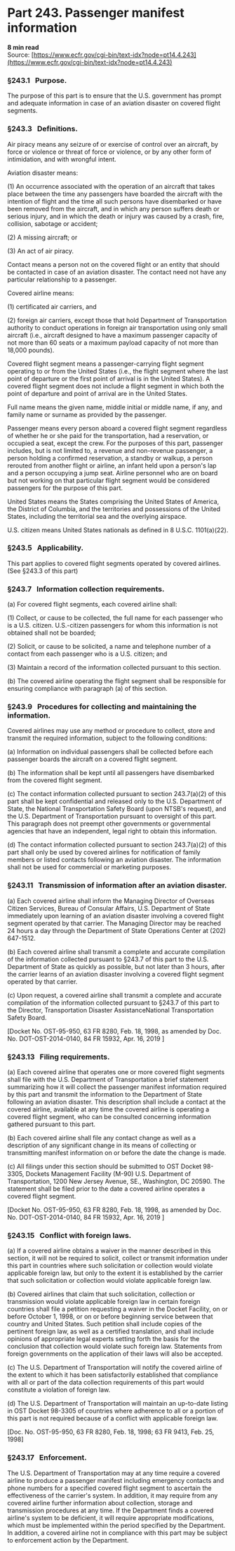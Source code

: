 # Part 243. Passenger manifest information
**8 min read**  
Source: [https://www.ecfr.gov/cgi-bin/text-idx?node=pt14.4.243](https://www.ecfr.gov/cgi-bin/text-idx?node=pt14.4.243)

### §243.1   Purpose.

The purpose of this part is to ensure that the U.S. government has prompt and adequate information in case of an aviation disaster on covered flight segments.

### §243.3   Definitions.

Air piracy means any seizure of or exercise of control over an aircraft, by force or violence or threat of force or violence, or by any other form of intimidation, and with wrongful intent.

Aviation disaster means:

(1) An occurrence associated with the operation of an aircraft that takes place between the time any passengers have boarded the aircraft with the intention of flight and the time all such persons have disembarked or have been removed from the aircraft, and in which any person suffers death or serious injury, and in which the death or injury was caused by a crash, fire, collision, sabotage or accident;

(2) A missing aircraft; or

(3) An act of air piracy.

Contact means a person not on the covered flight or an entity that should be contacted in case of an aviation disaster. The contact need not have any particular relationship to a passenger.

Covered airline means:

(1) certificated air carriers, and

(2) foreign air carriers, except those that hold Department of Transportation authority to conduct operations in foreign air transportation using only small aircraft (i.e., aircraft designed to have a maximum passenger capacity of not more than 60 seats or a maximum payload capacity of not more than 18,000 pounds).

Covered flight segment means a passenger-carrying flight segment operating to or from the United States (i.e., the flight segment where the last point of departure or the first point of arrival is in the United States). A covered flight segment does not include a flight segment in which both the point of departure and point of arrival are in the United States.

Full name means the given name, middle initial or middle name, if any, and family name or surname as provided by the passenger.

Passenger means every person aboard a covered flight segment regardless of whether he or she paid for the transportation, had a reservation, or occupied a seat, except the crew. For the purposes of this part, passenger includes, but is not limited to, a revenue and non-revenue passenger, a person holding a confirmed reservation, a standby or walkup, a person rerouted from another flight or airline, an infant held upon a person's lap and a person occupying a jump seat. Airline personnel who are on board but not working on that particular flight segment would be considered passengers for the purpose of this part.

United States means the States comprising the United States of America, the District of Columbia, and the territories and possessions of the United States, including the territorial sea and the overlying airspace.

U.S. citizen means United States nationals as defined in 8 U.S.C. 1101(a)(22).

### §243.5   Applicability.

This part applies to covered flight segments operated by covered airlines. (See §243.3 of this part)

### §243.7   Information collection requirements.

(a) For covered flight segments, each covered airline shall:

(1) Collect, or cause to be collected, the full name for each passenger who is a U.S. citizen. U.S.-citizen passengers for whom this information is not obtained shall not be boarded;

(2) Solicit, or cause to be solicited, a name and telephone number of a contact from each passenger who is a U.S. citizen; and

(3) Maintain a record of the information collected pursuant to this section.

(b) The covered airline operating the flight segment shall be responsible for ensuring compliance with paragraph (a) of this section.

### §243.9   Procedures for collecting and maintaining the information.

Covered airlines may use any method or procedure to collect, store and transmit the required information, subject to the following conditions:

(a) Information on individual passengers shall be collected before each passenger boards the aircraft on a covered flight segment.

(b) The information shall be kept until all passengers have disembarked from the covered flight segment.

(c) The contact information collected pursuant to section 243.7(a)(2) of this part shall be kept confidential and released only to the U.S. Department of State, the National Transportation Safety Board (upon NTSB's request), and the U.S. Department of Transportation pursuant to oversight of this part. This paragraph does not preempt other governments or governmental agencies that have an independent, legal right to obtain this information.

(d) The contact information collected pursuant to section 243.7(a)(2) of this part shall only be used by covered airlines for notification of family members or listed contacts following an aviation disaster. The information shall not be used for commercial or marketing purposes.

### §243.11   Transmission of information after an aviation disaster.

(a) Each covered airline shall inform the Managing Director of Overseas Citizen Services, Bureau of Consular Affairs, U.S. Department of State immediately upon learning of an aviation disaster involving a covered flight segment operated by that carrier. The Managing Director may be reached 24 hours a day through the Department of State Operations Center at (202) 647-1512.

(b) Each covered airline shall transmit a complete and accurate compilation of the information collected pursuant to §243.7 of this part to the U.S. Department of State as quickly as possible, but not later than 3 hours, after the carrier learns of an aviation disaster involving a covered flight segment operated by that carrier.

(c) Upon request, a covered airline shall transmit a complete and accurate compilation of the information collected pursuant to §243.7 of this part to the Director, Transportation Disaster AssistanceNational Transportation Safety Board.

\[Docket No. OST-95-950, 63 FR 8280, Feb. 18, 1998, as amended by Doc. No. DOT-OST-2014-0140, 84 FR 15932, Apr. 16, 2019 \]

### §243.13   Filing requirements.

(a) Each covered airline that operates one or more covered flight segments shall file with the U.S. Department of Transportation a brief statement summarizing how it will collect the passenger manifest information required by this part and transmit the information to the Department of State following an aviation disaster. This description shall include a contact at the covered airline, available at any time the covered airline is operating a covered flight segment, who can be consulted concerning information gathered pursuant to this part.

(b) Each covered airline shall file any contact change as well as a description of any significant change in its means of collecting or transmitting manifest information on or before the date the change is made.

(c) All filings under this section should be submitted to OST Docket 98-3305, Dockets Management Facility (M-90) U.S. Department of Transportation, 1200 New Jersey Avenue, SE., Washington, DC 20590. The statement shall be filed prior to the date a covered airline operates a covered flight segment.

\[Docket No. OST-95-950, 63 FR 8280, Feb. 18, 1998, as amended by Doc. No. DOT-OST-2014-0140, 84 FR 15932, Apr. 16, 2019 \]

### §243.15   Conflict with foreign laws.

(a) If a covered airline obtains a waiver in the manner described in this section, it will not be required to solicit, collect or transmit information under this part in countries where such solicitation or collection would violate applicable foreign law, but only to the extent it is established by the carrier that such solicitation or collection would violate applicable foreign law.

(b) Covered airlines that claim that such solicitation, collection or transmission would violate applicable foreign law in certain foreign countries shall file a petition requesting a waiver in the Docket Facility, on or before October 1, 1998, or on or before beginning service between that country and United States. Such petition shall include copies of the pertinent foreign law, as well as a certified translation, and shall include opinions of appropriate legal experts setting forth the basis for the conclusion that collection would violate such foreign law. Statements from foreign governments on the application of their laws will also be accepted.

(c) The U.S. Department of Transportation will notify the covered airline of the extent to which it has been satisfactorily established that compliance with all or part of the data collection requirements of this part would constitute a violation of foreign law.

(d) The U.S. Department of Transportation will maintain an up-to-date listing in OST Docket 98-3305 of countries where adherence to all or a portion of this part is not required because of a conflict with applicable foreign law.

\[Doc. No. OST-95-950, 63 FR 8280, Feb. 18, 1998; 63 FR 9413, Feb. 25, 1998\]

### §243.17   Enforcement.

The U.S. Department of Transportation may at any time require a covered airline to produce a passenger manifest including emergency contacts and phone numbers for a specified covered flight segment to ascertain the effectiveness of the carrier's system. In addition, it may require from any covered airline further information about collection, storage and transmission procedures at any time. If the Department finds a covered airline's system to be deficient, it will require appropriate modifications, which must be implemented within the period specified by the Department. In addition, a covered airline not in compliance with this part may be subject to enforcement action by the Department.